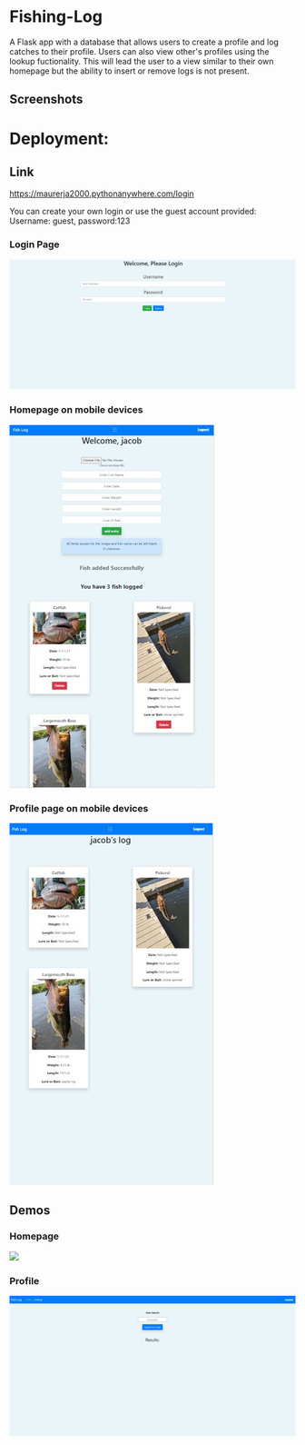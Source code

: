 # Fishing-Log
 A 
 Flask app with a database that allows users to create a profile and log catches to their profile. Users can also view other's profiles using the lookup fuctionality.
This will lead the user to a view similar to their own homepage but the ability to insert or remove logs is not present.
##  Screenshots

# Deployment:

## Link
https://maurerja2000.pythonanywhere.com/login

You can create your own login or use the guest account provided: Username: guest, password:123


 
 ### Login Page
![](./screenshots/login.JPG)

### Homepage on mobile devices
![](./screenshots/mobile-home.JPG)

### Profile page on mobile devices
![](./screenshots/mobile-profile.JPG)


## Demos

### Homepage
![](./screenshots/home-demo.gif)

### Profile
![](./screenshots/profile-demo.gif)
